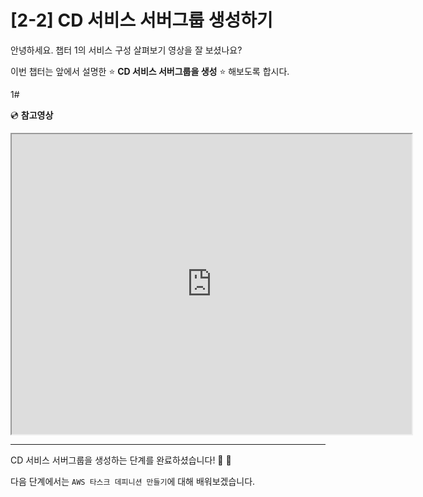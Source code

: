 # [2-2] CD 서비스 서버그룹 생성하기

안녕하세요.
챕터 1의 서비스 구성 살펴보기 영상을 잘 보셨나요?

이번 챕터는 앞에서 설명한 :star: **CD 서비스 서버그룹을 생성** :star: 해보도록 합시다.

1# 

:cd: **참고영상** 

<iframe src="https://drive.google.com/file/d/18ev7pFVdrH_zId59cjkd2hNXVydEvd1f/preview" width="640" height="480"></iframe>

---
CD 서비스 서버그룹을 생성하는 단계를 완료하셨습니다! :clap: :clap:

다음 단계에서는 `AWS 타스크 데피니션 만들기`에 대해 배워보겠습니다.
